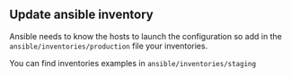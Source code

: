 ## Update ansible inventory

Ansible needs to know the hosts to launch the configuration so add
in the `ansible/inventories/production` file your inventories.

You can find inventories examples in `ansible/inventories/staging`

